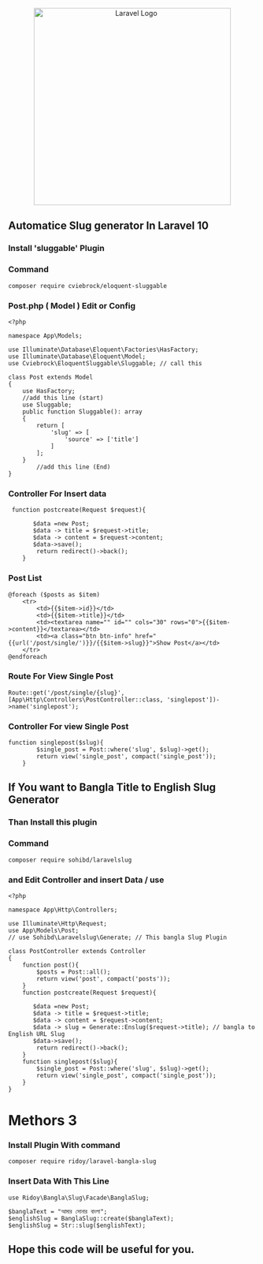 <p align="center"><a href="https://laravel.com" target="_blank"><img src="https://raw.githubusercontent.com/laravel/art/master/logo-lockup/5%20SVG/2%20CMYK/1%20Full%20Color/laravel-logolockup-cmyk-red.svg" width="400" alt="Laravel Logo"></a></p>

## Automatice Slug generator In Laravel 10

### Install 'sluggable' Plugin
### Command
```language
composer require cviebrock/eloquent-sluggable
```
### Post.php ( Model ) Edit or Config 
```language
<?php

namespace App\Models;

use Illuminate\Database\Eloquent\Factories\HasFactory;
use Illuminate\Database\Eloquent\Model;
use Cviebrock\EloquentSluggable\Sluggable; // call this 

class Post extends Model
{
    use HasFactory;
    //add this line (start)
    use Sluggable;
    public function Sluggable(): array
    {
        return [
            'slug' => [
                'source' => ['title']
            ]
        ];
    }
        //add this line (End)
}
```
### Controller For Insert data 
```language
 function postcreate(Request $request){
        
       $data =new Post;
       $data -> title = $request->title;
       $data -> content = $request->content;
       $data->save();
        return redirect()->back();
    }
```
### Post List 
```language
@foreach ($posts as $item)
    <tr>
        <td>{{$item->id}}</td>
        <td>{{$item->title}}</td>
        <td><textarea name="" id="" cols="30" rows="0">{{$item->content}}</textarea></td>
        <td><a class="btn btn-info" href="{{url('/post/single/')}}/{{$item->slug}}">Show Post</a></td>
    </tr>
@endforeach
```
### Route For View Single Post 
```language
Route::get('/post/single/{slug}', [App\Http\Controllers\PostController::class, 'singlepost'])->name('singlepost');
```
### Controller For view Single Post 
```language
function singlepost($slug){
        $single_post = Post::where('slug', $slug)->get();
        return view('single_post', compact('single_post'));
    }
```
## If You want to Bangla Title to English Slug Generator 
### Than Install this plugin 
### Command 
```language
composer require sohibd/laravelslug
```
### and Edit Controller and insert Data / use 
```language
<?php

namespace App\Http\Controllers;

use Illuminate\Http\Request;
use App\Models\Post;
// use Sohibd\Laravelslug\Generate; // This bangla Slug Plugin 

class PostController extends Controller
{
    function post(){
        $posts = Post::all();
        return view('post', compact('posts'));
    }
    function postcreate(Request $request){
        
       $data =new Post;
       $data -> title = $request->title;
       $data -> content = $request->content;
       $data -> slug = Generate::Enslug($request->title); // bangla to English URL Slug
       $data->save();
        return redirect()->back();
    }
    function singlepost($slug){
        $single_post = Post::where('slug', $slug)->get();
        return view('single_post', compact('single_post'));
    }
}
```

# Methors 3
### Install Plugin With command 
```language
composer require ridoy/laravel-bangla-slug
```
### Insert Data With This Line 
```language
use Ridoy\Bangla\Slug\Facade\BanglaSlug;

$banglaText = "আমার সোনার বাংলা";
$englishSlug = BanglaSlug::create($banglaText);
$englishSlug = Str::slug($englishText);
```
## Hope this code will be useful for you. 
